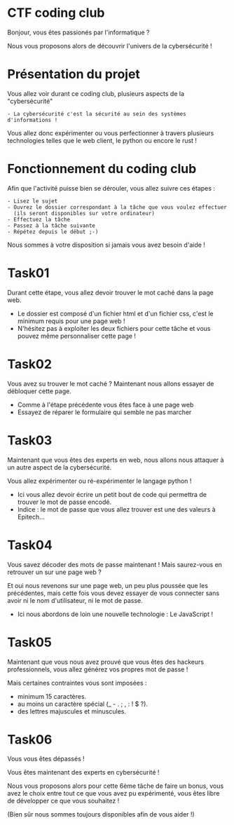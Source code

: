 # CTF coding club

Bonjour, vous êtes passionés par l'informatique ?

Nous vous proposons alors de découvrir l'univers de la cybersécurité !

# Présentation du projet

Vous allez voir durant ce coding club, plusieurs aspects de la "cybersécurité"

    - La cybersécurité c'est la sécurité au sein des systèmes d'informations !

Vous allez donc expérimenter ou vous perfectionner à travers plusieurs technologies telles que le web client, le python ou encore le rust !

# Fonctionnement du coding club

Afin que l'activité puisse bien se dérouler, vous allez suivre ces étapes :

    - Lisez le sujet
    - Ouvrez le dossier correspondant à la tâche que vous voulez effectuer
      (ils seront disponibles sur votre ordinateur)
    - Effectuez la tâche
    - Passez à la tâche suivante
    - Répétez depuis le début ;-)

Nous sommes à votre disposition si jamais vous avez besoin d'aide !

# Task01

Durant cette étape, vous allez devoir trouver le mot caché dans la page web.

- Le dossier est composé d'un fichier html et d'un fichier css, c'est le minimum requis pour une page web !
- N'hésitez pas à exploiter les deux fichiers pour cette tâche et vous pouvez même personnaliser cette page !

# Task02

Vous avez su trouver le mot caché ? Maintenant nous allons essayer de débloquer cette page.

- Comme à l'étape précédente vous êtes face à une page web
- Essayez de réparer le formulaire qui semble ne pas marcher

# Task03

Maintenant que vous êtes des experts en web, nous allons nous attaquer à un autre aspect de la cybersécurité.

Vous allez expérimenter ou ré-expérimenter le langage python !

- Ici vous allez devoir écrire un petit bout de code qui permettra de trouver le mot de passe encodé.
- Indice : le mot de passe que vous allez trouver est une des valeurs à Epitech...

# Task04

Vous savez décoder des mots de passe maintenant ! Mais saurez-vous en retrouver un sur une page web ?

Et oui nous revenons sur une page web, un peu plus poussée que les précédentes, mais cette fois vous devez essayer de vous connecter sans avoir ni le nom d'utilisateur, ni le mot de passe.

- Ici nous abordons de loin une nouvelle technologie : Le JavaScript !

# Task05

Maintenant que vous nous avez prouvé que vous êtes des hackeurs professionnels, vous allez générez vos propres mot de passe !

Mais certaines contraintes vous sont imposées :
- minimum 15 caractères.
- au moins un caractère spécial (_  -   .   ;   ,   :   !   $   ?).
- des lettres majuscules et minuscules.

# Task06

Vous vous êtes dépassés !

Vous êtes maintenant des experts en cybersécurité !

Nous vous proposons alors pour cette 6ème tâche de faire un bonus, vous avez le choix entre tout ce que vous avez pu expérimenté, vous êtes libre de développer ce que vous souhaitez !

(Bien sûr nous sommes toujours disponibles afin de vous aider !)